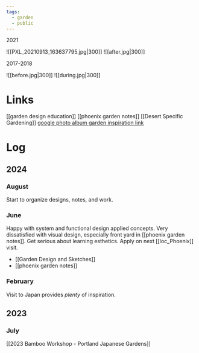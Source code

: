 ```yaml
---
tags:
  - garden
  - public
---
```

2021

![[PXL_20210913_163637795.jpg|300]] ![[after.jpg|300]] 

2017-2018

  ![[before.jpg|300]] ![[during.jpg|300]]
# Links
[[garden design education]]
[[phoenix garden notes]]
[[Desert Specific Gardening]]
[google photo album garden inspiration link](https://photos.google.com/album/AF1QipNB_Gx8fcjH_DJDszX-XZEyYQE-7yDmw6YR3Cuy)

# Log
## 2024
### August
Start to organize designs, notes, and work.
### June
Happy with system and functional design applied concepts. Very dissatisfied with visual design, especially front yard in [[phoenix garden notes]]. Get serious about learning esthetics. Apply on next [[loc_Phoenix]] visit.
- [[Garden Design and Sketches]]
- [[phoenix garden notes]]
### February
Visit to Japan provides *plenty* of inspiration.
## 2023
### July
[[2023 Bamboo Workshop - Portland Japanese Gardens]]
